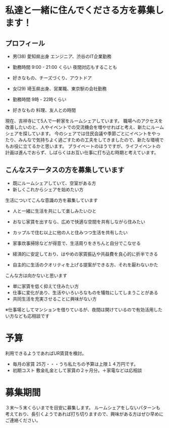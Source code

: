 # 私達と一緒に住んでくださる方を募集します！

## プロフィール
- 男(38) 愛知県出身 エンジニア、渋谷のIT企業勤務
 - 勤務時間 9:00 - 21:00 くらい 夜間対応もすることも
 - 好きなもの、チーズづくり、アウトドア

- 女(29) 埼玉県出身、営業職、東京駅の会社勤務
- 勤務時間 9時 - 22時くらい
- 好きなもの 料理、友人との時間

現在、吉祥寺にて5人で一軒家をルームシェアしています。
職場へのアクセスを改善したいのと、人やイベントでの交流機会を増やせればと考え、新たにルームシェアを探しています。
今のシェアでは住民会議や季節ごとにイベントをやったり、みんなで気持ちよく過ごすための工夫をしてきましたので、新たな環境でもお役に立てるかと思います。
プライベートのほうですが、ライフイベントの計画は進んでおらず、しばらくはお互い仕事に打ち込む時期と考えています。


## こんなステータスの方を募集しています
- 既にルームシェアしていて、空室がある方
- 新しくこれからシェアを始めたい方

生活についてこんな意識の方を募集しています
- 人と一緒に生活を共にして楽しみたいひと
- おなじ家賃を出すなら、広めで快適な空間を共有しながら住みたい
- カップルで住む以上に他の人と住みつつ生活を共有したい

- 家事炊事掃除などが得意で、生活周りをきちんと自分でこなせる
- 経済的に安定しており、はやめの家賃振込や共益費を良心的に折半できる
- 自主的に生活のクオリティを上げる提案ができる方、それを厭わないかた

こんな方は向かないと思います
- 単に家賃を低く抑えて住みたい方
- 仕事に変化があり、生活やいろいろなものを犠牲にしてしまうことがある
- 共同生活を充実させることに興味がない方

※仕事場としてマンションを借りているが、夜間は開けているので有効活用したい方なども応相談です


# 予算
利用できるようであればUR賃貸を検討。
- 毎月の家賃 25万・・・うち私たちの予算は上限１４万円です。
- 初期コスト 敷金礼金として家賃の２ヶ月分。＋家電などは応相談

# 募集期間
３末〜５末くらいまでを目安に募集します。
ルームシェアをしないパターンも考えており、長引くようであれば打ち切りますので、興味がある方はぜひ早めにご連絡ください。
